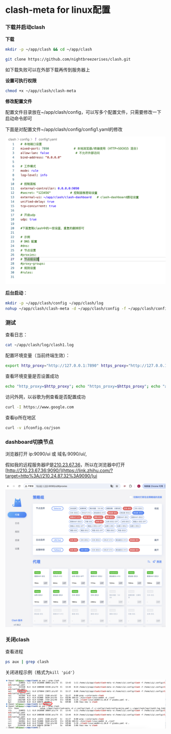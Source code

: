 # clash-meta for linux配置

### 下载并启动clash

**下载**

```bash
mkdir -p ~/app/clash && cd ~/app/clash
```

```bash
git clone https://github.com/nightbreezerises/clash.git
```

如下载失败可以在外部下载再传到服务器上

**设置可执行权限**

```bash
chmod +x ~/app/clash/clash-meta
```

**修改配置文件**

配置文件目录放在~/app/clash/config，可以写多个配置文件，只需要修改一下启动命令即可

下面是对配置文件~/app/clash/config/config1.yaml的修改

![image-20250915151907830](./image/config.png)

**后台启动**：

```bash
mkdir -p ~/app/clash/config ~/app/clash/log
nohup ~/app/clash/clash-meta -d ~/app/clash/config -f ~/app/clash/config/config1.yaml > ~/app/clash/log/clash1.log 2>&1 &
```

### 测试

查看日志：

```bash
cat ~/app/clash/log/clash1.log
```

配置环境变量（当前终端生效）：

```bash
export http_proxy="http://127.0.0.1:7890" https_proxy="http://127.0.0.1:7890" all_proxy="socks5://127.0.0.1:7890"
```

查看环境变量是否设置成功

```bash
echo "http_proxy=$http_proxy"; echo "https_proxy=$https_proxy"; echo "all_proxy=$all_proxy"
```

访问外网，以谷歌为例查看是否配置成功

```bash
curl -I https://www.google.com
```

查看ip所在地区

```bash
curl -v ifconfig.co/json
```

### dashboard切换节点

浏览器打开 ip:9090/ui 或 域名:9090/ui/,

假如我的远程服务器IP是[210.23.67.36](https://link.zhihu.com/?target=http%3A//210.24.87.32%3A9090/)，所以在浏览器中打开[http://210.23.67.36:9090/](https://link.zhihu.com/?target=http%3A//210.24.87.32%3A9090/)ui

![image-20250915151907830](./image/clash-dashbord.png)

### 关闭clash

查看进程

```bash
ps aux | grep clash
```

关闭进程示例（格式为`kill 'pid'`）

![image-20250915151907830](./image/kill.png)